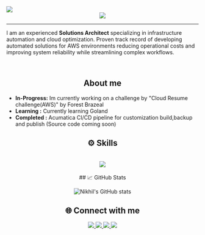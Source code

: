 <img src="https://visitor-badge.laobi.icu/badge?page_id=N1kh1lS1ngh25.N1kh1lS1ngh25" />

<div align="center">
    <img src="https://readme-typing-svg.herokuapp.com/?font=Righteous&size=35&center=true&vCenter=true&width=500&height=70&duration=2500&lines=Hi+👋+I'm+Nikhil;" />
</div>

<hr>
<p>I am an experienced <b>Solutions Architect</b> specializing in infrastructure automation and cloud optimization. Proven track record of developing automated solutions for AWS environments reducing operational costs and improving system reliability while streamlining complex workflows.</p>
<br/>
<h2 align="center">About me</h2>
  
* **In-Progress:** Im currently working on a challenge by "Cloud Resume challenge(AWS)" by Forest Brazeal
* **Learning :** Currently learning Goland 
* **Completed :** Acumatica CI/CD pipeline for customization build,backup and publish
                 (Source code coming soon)
</div>
<h2 align="center">⚙️ Skills</h2>

<br/>
<div align="center">
    <img src="https://skillicons.dev/icons?i=aws,terraform,python,golang,bash,powershell,html,css,mysql,linux,jenkins,githubactions,docker,git,bitbucket,grafana&perline=08"/><br>
</div>
<br/>

<div align="center">
## 📈 GitHub Stats

![Nikhil's GitHub stats](https://github-readme-stats.vercel.app/api?username=0NikhilSingh&show_icons=true&theme=radical)

</div>



<h2 align="center"> 🌐 Connect with me</h2>

<div align="center" > 
  <a  href="mailto:0nikhilsingh5@gmail.com">
    <img src="https://img.shields.io/badge/Gmail-333333?style=for-the-badge&logo=gmail&logoColor=red" />
  </a>
  <a href="https://www.linkedin.com/in/nikhilsingh08/" target="_blank">
    <img src="https://img.shields.io/badge/LinkedIn-0077B5?style=for-the-badge&logo=linkedin&logoColor=white" target="_blank" />
  </a>
  <a href="https://www.instagram.com/itsyournickk?utm_source=qr" target="_blank">
     <img src="https://img.shields.io/badge/instagram-red?style=for-the-badge&logo=instagram&logoColor=white" target="_blank" />
     <a href="https://x.com/itsyournickkk" target="_blank">
     <img src="https://img.shields.io/badge/X-black?style=for-the-badge&logo=&logoColor=white" target="_blank" />
  </a>
</div>
